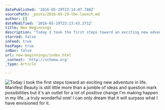 ```yaml
---
datePublished: '2016-05-29T23:14:07.788Z'
sourcePath: _posts/2016-05-29-the-launch.md
author: []
dateModified: '2016-05-29T23:13:43.371Z'
title: New Beginnings
description: "Today I took the first steps toward an exciting new adventure in life. Manifest Beauty is still little more than a jumble of ideas and question mark possibilities but it's an outlet for a lot of positive change I'm making happen in my life...a truly wonderful one! I can only dream that it will surpass what I have envisioned for it."
starred: false
inFeed: true
hasPage: true
inNav: false
url: new-beginnings/index.html
_context: 'http://schema.org'
_type: Article

---
```

![Today I took the first steps toward an exciting new adventure in life. Manifest Beauty is still little more than a jumble of ideas and question mark possibilities but it's an outlet for a lot of positive change I'm making happen in my life...a truly wonderful one! I can only dream that it will surpass what I have envisioned for it.](https://the-grid-user-content.s3-us-west-2.amazonaws.com/6ec27042-74a6-4452-95d7-9a05bb00b246.jpg)